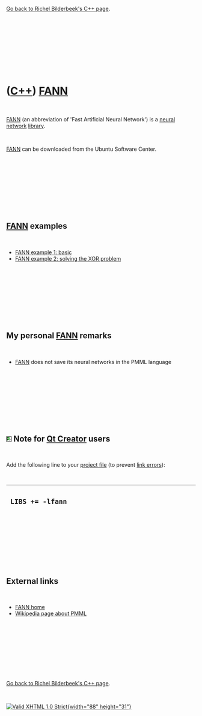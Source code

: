 

[Go back to Richel Bilderbeek's C++ page](Cpp.htm).

 

 

 

 

 

([C++](Cpp.htm)) [FANN](CppFann.htm)
====================================

 

[FANN](CppFann.htm) (an abbreviation of 'Fast Artificial Neural
Network') is a [neural network](CppNeuralNetwork.htm)
[library](CppLibrary.htm).

 

[FANN](CppFann.htm) can be downloaded from the Ubuntu Software Center.

 

 

 

 

 

[FANN](CppFann.htm) examples
----------------------------

 

-   [FANN example 1: basic](CppFannExample1.htm)
-   [FANN example 2: solving the XOR problem](CppFannExample2.htm)

 

 

 

 

 

My personal [FANN](CppFann.htm) remarks
---------------------------------------

 

-   [FANN](CppFann.htm) does not save its neural networks in the PMML
    language

 

 

 

 

 

![Qt Creator](PicQtCreator.png) Note for [Qt Creator](CppQtCreator.htm) users
-----------------------------------------------------------------------------

 

Add the following line to your [project file](CppQtProjectFile.htm) (to
prevent [link errors](CppLinkError.htm)):

 

  -------------------
  ` LIBS += -lfann`
  -------------------

 

 

 

 

 

External links
--------------

 

-   [FANN home](http://leenissen.dk/fann/index.php)
-   [Wikipedia page about
    PMML](http://en.wikipedia.org/wiki/Predictive_Model_Markup_Language)

 

 

 

 

 

[Go back to Richel Bilderbeek's C++ page](Cpp.htm).



 

[![Valid XHTML 1.0 Strict](valid-xhtml10.png){width="88"
height="31"}](http://validator.w3.org/check?uri=referer)
